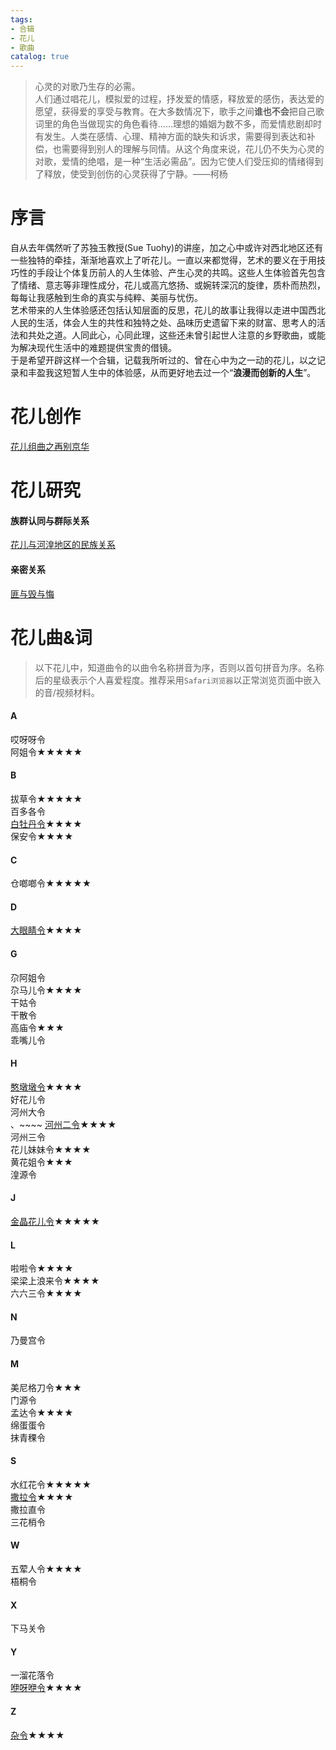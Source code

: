 ```yaml
---  
tags:  
- 合辑  
- 花儿  
- 歌曲  
catalog: true  
---  
```

> 心灵的对歌乃生存的必需。  
> 人们通过唱花儿，模拟爱的过程，抒发爱的情感，释放爱的感伤，表达爱的愿望，获得爱的享受与教育。在大多数情况下，歌手之间**谁也不会**把自己歌词里的角色当做现实的角色看待……理想的婚姻为数不多，而爱情悲剧却时有发生。人类在感情、心理、精神方面的缺失和诉求，需要得到表达和补偿，也需要得到别人的理解与同情。从这个角度来说，花儿仍不失为心灵的对歌，爱情的绝唱，是一种“生活必需品”。因为它使人们受压抑的情绪得到了释放，使受到创伤的心灵获得了宁静。——柯杨  


# 序言  
自从去年偶然听了苏独玉教授(Sue Tuohy)的讲座，加之心中或许对西北地区还有一些独特的牵挂，渐渐地喜欢上了听花儿。一直以来都觉得，艺术的要义在于用技巧性的手段让个体复历前人的人生体验、产生心灵的共鸣。这些人生体验首先包含了情绪、意志等非理性成分，花儿或高亢悠扬、或婉转深沉的旋律，质朴而热烈，每每让我感触到生命的真实与纯粹、美丽与忧伤。  
艺术带来的人生体验感还包括认知层面的反思，花儿的故事让我得以走进中国西北人民的生活，体会人生的共性和独特之处、品味历史遗留下来的财富、思考人的活法和共处之道。人同此心，心同此理，这些还未曾引起世人注意的乡野歌曲，或能为解决现代生活中的难题提供宝贵的借镜。  
于是希望开辟这样一个合辑，记载我所听过的、曾在心中为之一动的花儿，以之记录和丰盈我这短暂人生中的体验感，从而更好地去过一个“**浪漫而创新的人生**”。  

# 花儿创作  
[花儿组曲之再别京华](https://yuentsheh.github.io/2020/01/03/%E8%8A%B1%E5%84%BF%E7%BB%84%E6%9B%B2%E4%B9%8B%E5%86%8D%E5%88%AB%E4%BA%AC%E5%8D%8E/)  


# 花儿研究  
#### 族群认同与群际关系  
[花儿与河湟地区的民族关系](https://yuentsheh.github.io/2020/02/06/%E8%8A%B1%E5%84%BF%E4%B8%8E%E6%B2%B3%E6%B9%9F%E5%9C%B0%E5%8C%BA%E7%9A%84%E6%B0%91%E6%97%8F%E5%85%B3%E7%B3%BB/)  

#### 亲密关系  
[匪与毁与悔](https://yuentsheh.github.io/2020/06/18/%E5%8C%AA%E4%B8%8E%E6%AF%81%E4%B8%8E%E6%82%94/)  


# 花儿曲&词  
> 以下花儿中，知道曲令的以曲令名称拼音为序，否则以首句拼音为序。名称后的星级表示个人喜爱程度。推荐采用`Safari浏览器`以正常浏览页面中嵌入的音/视频材料。 

####  A  
哎呀呀令  
阿姐令★★★★★  

#### B  
拔草令★★★★★  
百多各令  
[白牡丹令](https://yuentsheh.github.io/special/Huar/白牡丹令)★★★★  
保安令★★★★  

#### C  
仓啷啷令★★★★★  

#### D  
[大眼睛令](https://yuentsheh.github.io/special/Huar/大眼睛令)★★★★  

#### G  
尕阿姐令  
尕马儿令★★★★  
干姑令  
干散令  
高庙令★★★  
乖嘴儿令  

#### H  
[憨墩墩令](https://yuentsheh.github.io/special/Huar/憨敦敦令)★★★★  
好花儿令  
河州大令  
、~~~~
[河州二令](https://yuentsheh.github.io/special/Huar/憨敦敦令)★★★★  
河州三令  
花儿妹妹令★★★★  
黄花姐令★★★  
湟源令  

#### J  
[金晶花儿令](https://yuentsheh.github.io/special/Huar/金晶花儿令)★★★★★  

#### L  
啦啦令★★★★  
梁梁上浪来令★★★★  
六六三令★★★★  

#### N  
乃曼宫令  

#### M  
美尼格刀令★★★  
门源令  
孟达令★★★★  
绵蛋蛋令  
抹青稞令  

#### S  
水红花令★★★★★  
[撒拉令](https://yuentsheh.github.io/special/Huar/撒拉令)★★★★  
撒拉直令  
三花梢令  

#### W  
五荤人令★★★★  
梧桐令  

#### X  
下马关令  

#### Y  
一溜花落令  
[咿呀咿令](https://yuentsheh.github.io/special/Huar/咿呀咿令)★★★★  

#### Z  
[杂令](https://yuentsheh.github.io/special/Huar/杂令)★★★★  





